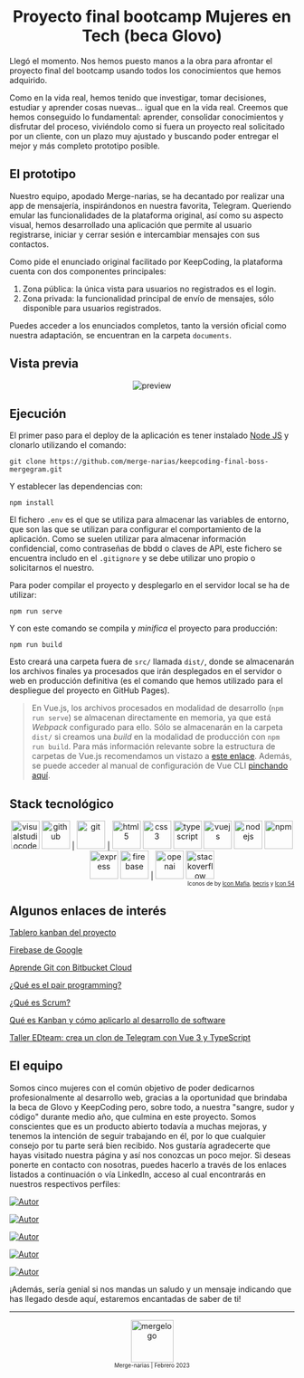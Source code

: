 <h1 align=center>Proyecto final bootcamp Mujeres en Tech (beca Glovo)</h1>

Llegó el momento. Nos hemos puesto manos a la obra para afrontar el proyecto final del bootcamp usando todos los conocimientos que hemos adquirido.

Como en la vida real, hemos tenido que investigar, tomar decisiones, estudiar y aprender cosas nuevas... igual que en la vida real. Creemos que hemos conseguido lo fundamental: aprender, consolidar conocimientos y disfrutar del proceso, viviéndolo como si fuera un proyecto real solicitado por un cliente, con un plazo muy ajustado y buscando poder entregar el mejor y más completo prototipo posible.

## El prototipo

Nuestro equipo, apodado Merge-narias, se ha decantado por realizar una app de mensajería, inspirándonos en nuestra favorita, Telegram.
Queriendo emular las funcionalidades de la plataforma original, así como su aspecto visual, hemos desarrollado una aplicación que permite al usuario registrarse, iniciar y cerrar sesión e intercambiar mensajes con sus contactos.

Como pide el enunciado original facilitado por KeepCoding, la plataforma cuenta con dos componentes principales:

1. Zona pública: la única vista para usuarios no registrados es el login.
2. Zona privada: la funcionalidad principal de envío de mensajes, sólo disponible para usuarios registrados.

Puedes acceder a los enunciados completos, tanto la versión oficial como nuestra adaptación, se encuentran en la carpeta `documents`.

## Vista previa

<div align=center>
<img src="" alt="preview"  />
</div>

## Ejecución

El primer paso para el deploy de la aplicación es tener instalado [Node JS](https://nodejs.org/) y clonarlo utilizando el comando:

```
git clone https://github.com/merge-narias/keepcoding-final-boss-mergegram.git
```

Y establecer las dependencias con:

```
npm install
```

El fichero `.env` es el que se utiliza para almacenar las variables de entorno, que son las que se utilizan para configurar el comportamiento de la aplicación. Como se suelen utilizar para almacenar información confidencial, como contraseñas de bbdd o claves de API, este fichero se encuentra includo en el `.gitignore` y se debe utilizar uno propio o solicitarnos el nuestro.

Para poder compilar el proyecto y desplegarlo en el servidor local se ha de utilizar:

```
npm run serve
```

Y con este comando se compila y _minifica_ el proyecto para producción:

```
npm run build
```

Esto creará una carpeta fuera de `src/` llamada `dist/`, donde se almacenarán los archivos finales ya procesados que irán desplegados en el servidor o web en producción definitiva (es el comando que hemos utilizado para el despliegue del proyecto en GitHub Pages).

> En Vue.js, los archivos procesados en modalidad de desarrollo (`npm run serve`) se almacenan directamente en memoria, ya que está _Webpack_ configurado para ello. Sólo se almacenarán en la carpeta `dist/` si creamos una _build_ en la modalidad de producción con `npm run build`. Para más información relevante sobre la estructura de carpetas de Vue.js recomendamos un vistazo a [este enlace](https://lenguajejs.com/vuejs/introduccion/estructura-carpetas/). Además, se puede acceder al manual de configuración de Vue CLI [pinchando aquí](https://cli.vuejs.org/config/).

## Stack tecnológico

<div align=center>
  <img src="@/assets/images/vscode.png" alt="visualstudiocode" width="50" />
  <img src="@/assets/images/github.png" alt="github" width="50" height="50" /> |
  <img src="@/assets/images/git.png" alt="git" width="50" height="50" /> |
  <img src="@/assets/images/html5.png" alt="html5" width="50" />
  <img src="@/assets/images/css3.png" alt="css3" width="50" />
  <img src="@/assets/images/typescript.png" alt="typescript" width="50" />
  <img src="@/assets/images/vuejs.png" alt="vuejs" width="50" />
  <img src="@/assets/images/nodejs.png" alt="nodejs" width="50" />
  <img src="@/assets/images/npm.png" alt="npm" width="50" />
  <img src="@/assets/images/express.png" alt="express" width="50" />
  <img src="@/assets/images/firebase.png" alt="firebase" width="50" /> |
  <img src="@/assets/images/openai.png" alt="openai" width="50" />
  <img src="@/assets/images/stack-overflow.png" alt="stackoverflow" width="50" />
</div>

<div align=right>
  <sub>
  <sup>
  Iconos de by <a href="https://iconscout.com/contributors/icon-mafia" target="_blank">Icon Mafia</a>, <a href="https://iconscout.com/contributors/becris" target="_blank">becris</a> y <a href="https://iconscout.com/contributors/icon-54" target="_blank">Icon 54</a>
  </sup>
  </sub>
</div>

## Algunos enlaces de interés

[Tablero kanban del proyecto](https://github.com/orgs/merge-narias/projects/5/views/1)

[Firebase de Google](https://firebase.google.com/)

[Aprende Git con Bitbucket Cloud](https://www.atlassian.com/es/git/tutorials/learn-git-with-bitbucket-cloud)

[¿Qué es el pair programming?](https://www.scrumio.com/blog/que-es-el-pair-programming/)

[¿Qué es Scrum?](https://www.atlassian.com/es/agile/scrum)

[Qué es Kanban y cómo aplicarlo al desarrollo de software](https://profile.es/blog/que-es-kanban-y-como-aplicarlo-al-desarrollo-de-software/)

[Taller EDteam: crea un clon de Telegram con Vue 3 y TypeScript](https://ed.team/cursos/clon-telegram)

## El equipo

Somos cinco mujeres con el común objetivo de poder dedicarnos profesionalmente al desarrollo web, gracias a la oportunidad que brindaba la beca de Glovo y KeepCoding pero, sobre todo, a nuestra "sangre, sudor y código" durante medio año, que culmina en este proyecto.
Somos conscientes que es un producto abierto todavía a muchas mejoras, y tenemos la intención de seguir trabajando en él, por lo que cualquier consejo por tu parte será bien recibido. Nos gustaría agradecerte que hayas visitado nuestra página y así nos conozcas un poco mejor. Si deseas ponerte en contacto con nosotras, puedes hacerlo a través de los enlaces listados a continuación o vía LinkedIn, acceso al cual encontrarás en nuestros respectivos perfiles:

[![Autor](https://img.shields.io/badge/-Silvia%20Gutiérrez%20Rodríguez-DAA520?style=flat&logo=github)](https://github.com/sigutier)

[![Autor](https://img.shields.io/badge/-Rebeca%20Méndez%20Villegas-00CED1?style=flat&logo=github)](https://github.com/mendezrebecav)

[![Autor](https://img.shields.io/badge/-Mª%20Pilar%20Casanueva%20David-32CD32?style=flat&logo=github)](https://github.com/pilinutopian)

[![Autor](https://img.shields.io/badge/-Clara%20Miranda%20Zapata-6A5ACD?style=flat&logo=github)](https://github.com/claraMirandaZ)

[![Autor](https://img.shields.io/badge/-Beatriz%20López%20Martín-CD5C5C?style=flat&logo=github)](https://github.com/blopmardev)

¡Además, sería genial si nos mandas un saludo y un mensaje indicando que has llegado desde aquí, estaremos encantadas de saber de ti!

<hr/>

<div align=center>
  <img src="" alt="mergelogo" width="75" />
  <br/>
  <sub><sup>Merge-narias | Febrero 2023</sup></sub>
</div>
